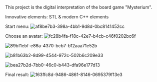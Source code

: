 This project is the digital interpretation of the board game "Mysterium".

Innovative elements: STL & modern C++ elements

Start menu:
![af8be7b3-398a-4bb1-9d8d-0bc8141452cc](https://user-images.githubusercontent.com/79575344/154056135-73d4664a-2e34-45fd-ad1c-086f0e80383c.jpg)

Choose an avatar:
![fc28b4fa-f18c-42e7-b4cb-c46f0202bc6f](https://user-images.githubusercontent.com/79575344/154056424-84f20954-ccbb-4891-ba61-83d91cff2fd4.jpg)

![89bf1ebf-e86a-4370-bcb7-b12aaa71e52b](https://user-images.githubusercontent.com/79575344/154056582-9254b638-3405-4804-8add-c1f8ca5ba343.jpg)

![b81b63b2-8d99-4544-972c-502b6c209e33](https://user-images.githubusercontent.com/79575344/154056688-d1272a19-e9b7-4a2c-b87f-245416d2c84a.jpg)

![bea27b2d-7bb0-46c0-b443-dfa96e177d13](https://user-images.githubusercontent.com/79575344/154056899-05a5f5be-d3cc-4c4a-b58b-dd5624e92163.jpg)

Final result:
![163ffc8d-9486-4861-8146-0695379f13e3](https://user-images.githubusercontent.com/79575344/154056959-ffb6c16e-3494-4083-a839-6f5acb0b8b89.jpg)
